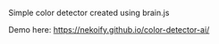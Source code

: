 Simple color detector created using brain.js

Demo here: https://nekoify.github.io/color-detector-ai/
